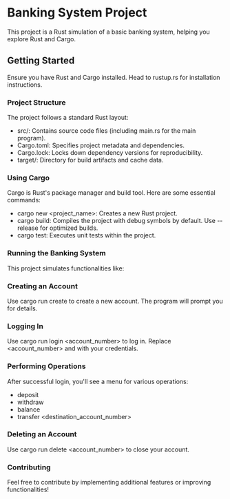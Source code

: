 #  Banking System Project
This project is a Rust simulation of a basic banking system, helping you explore Rust and Cargo.

## Getting Started
Ensure you have Rust and Cargo installed. Head to rustup.rs for installation instructions.

### Project Structure
 The  project follows a standard Rust layout:
* src/: Contains source code files (including main.rs for the main program).
* Cargo.toml: Specifies project metadata and dependencies.
* Cargo.lock: Locks down dependency versions for reproducibility.
* target/: Directory for build artifacts and cache data.

  
### Using Cargo
Cargo is Rust's package manager and build tool. Here are some essential commands:
* cargo new <project_name>: Creates a new Rust project.
* cargo build: Compiles the project with debug symbols by default. Use --release for optimized builds.
* cargo test: Executes unit tests within the project.

 ### Running the Banking System
This project simulates functionalities like:

### Creating an Account
Use cargo run create to create a new account. The program will prompt you for details.

### Logging In
Use cargo run login <account_number> <pin> to log in. Replace <account_number> and <pin> with your credentials.

### Performing Operations
After successful login, you'll see a menu for various operations:

 - deposit <amount>
 - withdraw <amount>
- balance
- transfer <destination_account_number> <amount>

### Deleting an Account
Use cargo run delete <account_number> <pin> to close your account.

### Contributing
Feel free to contribute by implementing additional features or improving functionalities!


